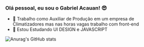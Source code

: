 ### Olá pessoal, eu sou o Gabriel Acauan! 😎

- 🔭 Trabalho como Auxiliar de Produção em um empresa de Climatizadores mas nas horas vagas trabalho com front-end 
- 🌱 Estou Estudando UI DESIGN e JAVASCRIPT

![Anurag's GitHub stats](https://github-readme-stats.vercel.app/api?username=anuraghazra&show_icons=true&theme=dark)

